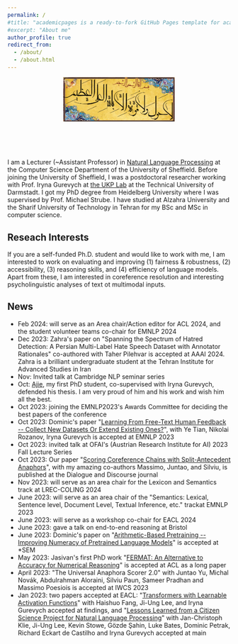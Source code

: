 ```yaml
---
permalink: /
#title: "academicpages is a ready-to-fork GitHub Pages template for academic personal websites"
#excerpt: "About me"
author_profile: true
redirect_from: 
  - /about/
  - /about.html
---
```


<div style="text-align: center; margin-bottom: 80px;">
  <img src="BesmAllah.png" alt="BesmAllah" style="max-width: 50%; height: auto;">
</div>



I am a Lecturer (~Assistant Professor) in [Natural Language Processing](https://www.sheffield.ac.uk/dcs/research/groups/natural-language-processing) at the Computer Science Department of the University of Sheffield.
Before joining the University of Sheffield, I was a postdoctoral researcher working with Prof. Iryna Gurevych at [the UKP Lab](https://www.informatik.tu-darmstadt.de/ukp/ukp_home/index.en.jsp) at the Technical University of Darmstadt. I got my PhD degree from Heidelberg University where I was supervised by Prof. Michael Strube. I have studied at Alzahra University and the Sharif University of Technology in Tehran for my BSc and MSc in computer science. 



Reseach Interests
------
If you are a self-funded Ph.D. student and would like to work with me, I am interested to work on evaluating and improving (1) fairness & robustness, (2) accessibility, (3) reasoning skills, and (4) efficiency of language models. 
Apart from these, I am interested in coreference resolution and interesting psycholinguistic analyses of text ot multimodal inputs. 


News
------
- Feb 2024: will serve as an Area chair/Action editor for ACL 2024, and the student volunteer teams co-chair for EMNLP 2024
- Dec 2023: Zahra's paper on "Spanning the Spectrum of Hatred Detection: A Persian Multi-Label Hate Speech Dataset with Annotator Rationales" co-authored with Taher Pilehvar is accepted at AAAI 2024. Zahra is a brilliant undergraduate student at the Tehran Institute for Advanced Studies in Iran
- Nov: Invited talk at Cambridge NLP seminar series
- Oct: [Ajie](https://putama.github.io/), my first PhD student, co-supervised with Iryna Gurevych, defended his thesis. I am very proud of him and his work and wish him all the best.
- Oct 2023: joining the EMNLP2023's Awards Committee for deciding the best papers of the conference
- Oct 2023: Dominic's paper "[Learning From Free-Text Human Feedback -- Collect New Datasets Or Extend Existing Ones?](https://arxiv.org/abs/2310.15758)", with Ye Tian, Nikolai Rozanov, Iryna Gurevych is accepted at EMNLP 2023
- Oct 2023:  invited talk at OFAI's (Austrian Research Institute for AI) 2023 Fall Lecture Series
- Oct 2023:  Our paper "[Scoring Coreference Chains with Split-Antecedent Anaphors](https://journals.uic.edu/ojs/index.php/dad/article/view/12660)", with my amazing co-authors Massimo, Juntao, and Silviu, is published at the Dialogue and Discourse journal
- Nov 2023:  will serve as an area chair for the Lexicon and Semantics track at LREC-COLING 2024
- June 2023: will serve as an area chair of the "Semantics: Lexical, Sentence level, Document Level, Textual Inference, etc." trackat EMNLP 2023
- June 2023: will serve as a workshop co-chair for EACL 2024 
- June 2023: gave a talk on end-to-end reasoning at Bristol
- June 2023: Dominic's paper on "[Arithmetic-Based Pretraining -- Improving Numeracy of Pretrained Language Models](https://arxiv.org/abs/2205.06733)" is accepted at *SEM
- May 2023: Jasivan's first PhD work "[FERMAT: An Alternative to Accuracy for Numerical Reasoning](https://arxiv.org/abs/2305.17491)" is accepted at ACL as a long paper
- April 2023: "The Universal Anaphora Scorer 2.0" with Juntao Yu, Michal Novák, Abdulrahman Aloraini, Silviu Paun, Sameer Pradhan and Massimo Poesiois is accepted at IWCS 2023
- Jan 2023: two papers accepted at EACL: "[Transformers with Learnable Activation Functions](https://aclanthology.org/2023.findings-eacl.181/)" with Haishuo Fang, Ji-Ung Lee, and Iryna Gurevych accepted at findings, and "[Lessons Learned from a Citizen Science Project for Natural Language Processing](https://aclanthology.org/2023.eacl-main.261/)" with Jan-Christoph Klie, Ji-Ung Lee, Kevin Stowe, Gözde Şahin, Luke Bates, Dominic Petrak, Richard Eckart de Castilho and Iryna Gurevych accepted at main

